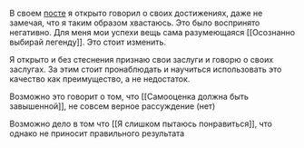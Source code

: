В своем [посте](https://pikabu.ru/story/kak_pravilno_obshchatsya_8265540?utm_source=linkshare&utm_medium=sharing) я открыто говорил о своих достижениях, даже не замечая, что я таким образом хвастаюсь. Это было воспринято негативно. Для меня мои успехи вещь сама разумеющаяся [[Осознанно выбирай легенду]]. Это стоит изменить.

Я открыто и без стеснения признаю свои заслуги и говорю о своих заслугах. За этим стоит пронаблюдать и научиться использовать это качество как преимущество, а не недостаток.

Возможно это говорит о том, что [[Самооценка должна быть завышенной]], не совсем верное рассуждение (нет)

Возможно дело в том что [[Я слишком пытаюсь понравиться]], что однако не приносит правильного результата
